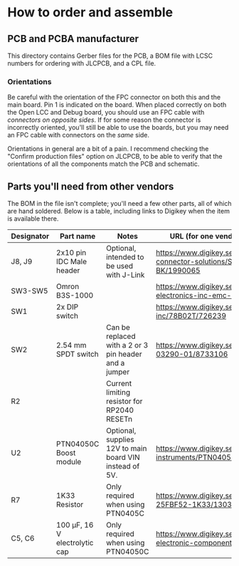 # How to order and assemble

## PCB and PCBA manufacturer

This directory contains Gerber files for the PCB, a BOM file with LCSC numbers for ordering with JLCPCB, and a CPL file.

### Orientations

Be careful with the orientation of the FPC connector on both this and the main board. Pin 1 is indicated on the board. When placed correctly on both the Open LCC and Debug board, you should use an FPC cable with *connectors on opposite sides*. If for some reason the connector is incorrectly oriented, you'll still be able to use the boards, but you may need an FPC cable with connectors on the *same* side. 

Orientations in general are a bit of a pain. I recommend checking the "Confirm production files" option on JLCPCB, to be able to verify that the orientations of all the components match the PCB and schematic.

## Parts you'll need from other vendors

The BOM in the file isn't complete; you'll need a few other parts, all of which are hand soldered. Below is a table, including links to Digikey when the item is available there.

| Designator  | Part name                     | Notes                                                            | URL (for one vendor, usually there are others)                                            |
|-------------|-------------------------------|------------------------------------------------------------------|-------------------------------------------------------------------------------------------|
| J8, J9      | 2x10 pin IDC Male header      | Optional, intended to be used with J-Link                        | https://www.digikey.se/en/products/detail/sullins-connector-solutions/SBH11-PBPC-D10-ST-BK/1990065 |
| SW3-SW5     | Omron B3S-1000                |                                                                  | https://www.digikey.se/en/products/detail/omron-electronics-inc-emc-div/B3S-1000/20686    |
| SW1         | 2x DIP switch                 |                                                                  | https://www.digikey.se/en/products/detail/grayhill-inc/78B02T/726239 |
| SW2         | 2.54 mm SPDT switch           | Can be replaced with a 2 or 3 pin header and a jumper            | https://www.digikey.se/en/products/detail/eao/09-03290-01/8733106 |
| R2          |                               | Current limiting resistor for RP2040 RESETn | |
| U2          | PTN04050C Boost module        | Optional, supplies 12V to main board VIN instead of 5V.          | https://www.digikey.se/en/products/detail/texas-instruments/PTN04050CAD/864519 |
| R7          | 1K33 Resistor                 | Only required when using PTN0405C                                | https://www.digikey.se/en/products/detail/yageo/MFR-25FBF52-1K33/13036 |
| C5, C6      | 100 µF, 16 V electrolytic cap | Only required when using PTN04050C                               | https://www.digikey.se/en/products/detail/panasonic-electronic-components/EEA-GA1C101/2504576 |